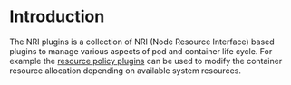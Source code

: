 # Introduction

The NRI plugins is a collection of NRI (Node Resource Interface) based plugins
to manage various aspects of pod and container life cycle. For example the
[resource policy plugins](resource-policy/policy/index.md) can be used to
modify the container resource allocation depending on available system
resources.
